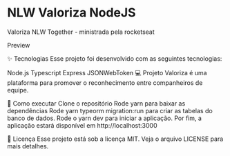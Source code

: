 # NLW Valoriza NodeJS

Valoriza
NLW Together - ministrada pela rocketseat

Preview

✨ Tecnologias
Esse projeto foi desenvolvido com as seguintes tecnologias:

Node.js
Typescript
Express
JSONWebToken
💻 Projeto
Valoriza é uma plataforma para promover o reconhecimento entre companheiros de equipe.

🚀 Como executar
Clone o repositório
Rode yarn para baixar as dependências
Rode yarn typeorm migration:run para criar as tabelas do banco de dados.
Rode o yarn dev para iniciar a aplicação.
Por fim, a aplicação estará disponível em http://localhost:3000

📄 Licença
Esse projeto está sob a licença MIT. Veja o arquivo LICENSE para mais detalhes.

